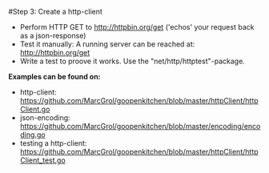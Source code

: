 #Step 3: Create a http-client

- Perform HTTP GET to http://httpbin.org/get ('echos' your request back as a json-response)
- Test it manually: A running server can be reached at: http://httpbin.org/get
- Write a test to proove it works. Use the "net/http/httptest"-package.

**Examples can be found on:**
 - http-client: https://github.com/MarcGrol/goopenkitchen/blob/master/httpClient/httpClient.go
 - json-encoding:  https://github.com/MarcGrol/goopenkitchen/blob/master/encoding/encoding.go
 - testing a http-client: https://github.com/MarcGrol/goopenkitchen/blob/master/httpClient/httpClient_test.go

